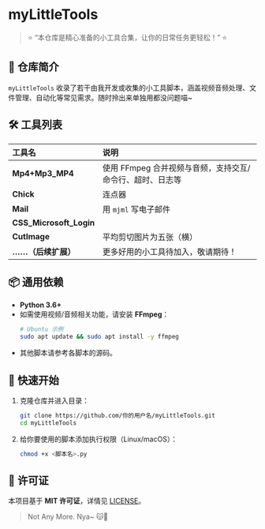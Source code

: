 # myLittleTools

> ⭐️ “本仓库是精心准备的小工具合集，让你的日常任务更轻松！” ⭐️  

## 🐾 仓库简介

`myLittleTools` 收录了若干由我开发或收集的小工具脚本，涵盖视频音频处理、文件管理、自动化等常见需求。随时拎出来单独用都没问题喵~

## 🛠️ 工具列表

| 工具名                                | 说明                                                         |
|:----------------------                 |:-------------------------------------------------------------  |
| **Mp4+Mp3_MP4**                         | 使用 FFmpeg 合并视频与音频，支持交互/命令行、超时、日志等       |
| **Chick**                             | 连点器                                                         | 
| **Mail**                              | 用 `mjml` 写电子邮件                                           | 
| **CSS_Microsoft_Login**               |                                                               |  
| **CutImage**                          | 平均剪切图片为五张（横）                                       |
| **……（后续扩展）**                    | 更多好用的小工具待加入，敬请期待！                             |     

## 📦 通用依赖

- **Python 3.6+**  
- 如需使用视频/音频相关功能，请安装 **FFmpeg**：  
  ```bash
  # Ubuntu 示例
  sudo apt update && sudo apt install -y ffmpeg
  ```
- 其他脚本请参考各脚本的源码。

## 🚀 快速开始

1. 克隆仓库并进入目录：  
   ```bash
   git clone https://github.com/你的用户名/myLittleTools.git
   cd myLittleTools
   ```
2. 给你要使用的脚本添加执行权限（Linux/macOS）：  
   ```bash
   chmod +x <脚本名>.py
   ```


## 📜 许可证

本项目基于 **MIT 许可证**，详情见 [LICENSE](LICENSE)。

> Not Any More. Nya~ 😽💖  
